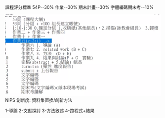 課程評分標準
54P--30%
作業--30%
期末計畫--30%
字體編碼期末考--10%

![image.png](https://raw.githubusercontent.com/Ash0645/image_remote/main/202403041137381.png)
NIPS
創新度: 資料集置換/創新方法

1-導論
2-文獻探討
3-方法敘述
4-跑程式+結果